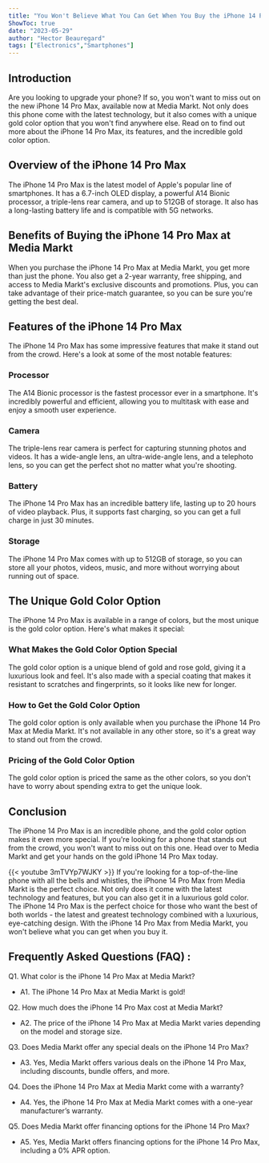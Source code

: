 ```yaml
---
title: "You Won't Believe What You Can Get When You Buy the iPhone 14 Pro Max at Media Markt - It's GOLD!"
ShowToc: true 
date: "2023-05-29"
author: "Hector Beauregard" 
tags: ["Electronics","Smartphones"]
---
```

## Introduction 
Are you looking to upgrade your phone? If so, you won't want to miss out on the new iPhone 14 Pro Max, available now at Media Markt. Not only does this phone come with the latest technology, but it also comes with a unique gold color option that you won't find anywhere else. Read on to find out more about the iPhone 14 Pro Max, its features, and the incredible gold color option. 

## Overview of the iPhone 14 Pro Max 
The iPhone 14 Pro Max is the latest model of Apple's popular line of smartphones. It has a 6.7-inch OLED display, a powerful A14 Bionic processor, a triple-lens rear camera, and up to 512GB of storage. It also has a long-lasting battery life and is compatible with 5G networks. 

## Benefits of Buying the iPhone 14 Pro Max at Media Markt
When you purchase the iPhone 14 Pro Max at Media Markt, you get more than just the phone. You also get a 2-year warranty, free shipping, and access to Media Markt's exclusive discounts and promotions. Plus, you can take advantage of their price-match guarantee, so you can be sure you're getting the best deal. 

## Features of the iPhone 14 Pro Max 
The iPhone 14 Pro Max has some impressive features that make it stand out from the crowd. Here's a look at some of the most notable features: 

### Processor 
The A14 Bionic processor is the fastest processor ever in a smartphone. It's incredibly powerful and efficient, allowing you to multitask with ease and enjoy a smooth user experience.

### Camera 
The triple-lens rear camera is perfect for capturing stunning photos and videos. It has a wide-angle lens, an ultra-wide-angle lens, and a telephoto lens, so you can get the perfect shot no matter what you're shooting. 

### Battery 
The iPhone 14 Pro Max has an incredible battery life, lasting up to 20 hours of video playback. Plus, it supports fast charging, so you can get a full charge in just 30 minutes. 

### Storage 
The iPhone 14 Pro Max comes with up to 512GB of storage, so you can store all your photos, videos, music, and more without worrying about running out of space. 

## The Unique Gold Color Option 
The iPhone 14 Pro Max is available in a range of colors, but the most unique is the gold color option. Here's what makes it special: 

### What Makes the Gold Color Option Special 
The gold color option is a unique blend of gold and rose gold, giving it a luxurious look and feel. It's also made with a special coating that makes it resistant to scratches and fingerprints, so it looks like new for longer. 

### How to Get the Gold Color Option 
The gold color option is only available when you purchase the iPhone 14 Pro Max at Media Markt. It's not available in any other store, so it's a great way to stand out from the crowd. 

### Pricing of the Gold Color Option 
The gold color option is priced the same as the other colors, so you don't have to worry about spending extra to get the unique look. 

## Conclusion 
The iPhone 14 Pro Max is an incredible phone, and the gold color option makes it even more special. If you're looking for a phone that stands out from the crowd, you won't want to miss out on this one. Head over to Media Markt and get your hands on the gold iPhone 14 Pro Max today.

{{< youtube 3mTVYp7WJKY >}} 
If you're looking for a top-of-the-line phone with all the bells and whistles, the iPhone 14 Pro Max from Media Markt is the perfect choice. Not only does it come with the latest technology and features, but you can also get it in a luxurious gold color. The iPhone 14 Pro Max is the perfect choice for those who want the best of both worlds - the latest and greatest technology combined with a luxurious, eye-catching design. With the iPhone 14 Pro Max from Media Markt, you won't believe what you can get when you buy it.

## Frequently Asked Questions (FAQ) :
Q1. What color is the iPhone 14 Pro Max at Media Markt?
- A1. The iPhone 14 Pro Max at Media Markt is gold!

Q2. How much does the iPhone 14 Pro Max cost at Media Markt?
- A2. The price of the iPhone 14 Pro Max at Media Markt varies depending on the model and storage size.

Q3. Does Media Markt offer any special deals on the iPhone 14 Pro Max?
- A3. Yes, Media Markt offers various deals on the iPhone 14 Pro Max, including discounts, bundle offers, and more.

Q4. Does the iPhone 14 Pro Max at Media Markt come with a warranty?
- A4. Yes, the iPhone 14 Pro Max at Media Markt comes with a one-year manufacturer’s warranty.

Q5. Does Media Markt offer financing options for the iPhone 14 Pro Max?
- A5. Yes, Media Markt offers financing options for the iPhone 14 Pro Max, including a 0% APR option.


